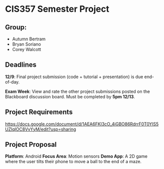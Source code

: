 # CIS357 Semester Project

## Group:
- Autumn Bertram
- Bryan Soriano
- Corey Walcott

## Deadlines

**12/9**: Final project submission (code + tutorial + presentation) is due end-of-day. 

**Exam Week**: View and rate the other project submissions posted on the Blackboard discussion board.  Must be completed by **5pm 12/13**.  

## Project Requirements

https://docs.google.com/document/d/1AEA6FKI3cO_4iGBO86RdrrF0T0YIS5UZIqIOC8VvYyM/edit?usp=sharing

## Project Proposal

**Platform**: Android
**Focus Area**: Motion sensors
**Demo App**: A 2D game where the user tilts their phone to move a ball to the end of a maze.
